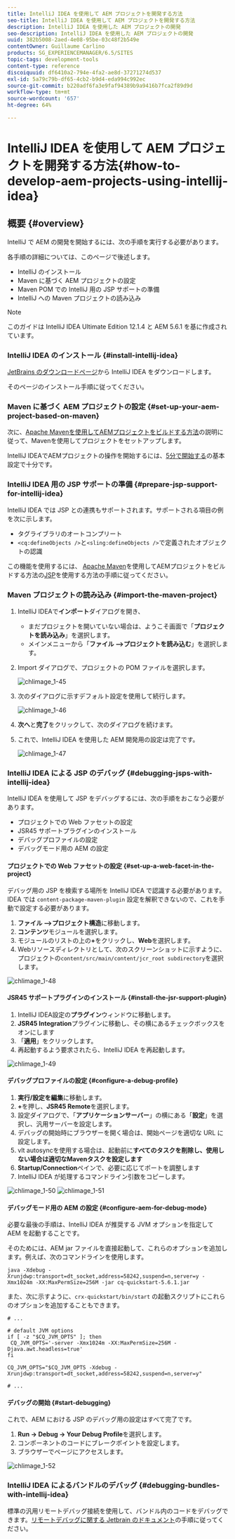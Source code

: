 ```yaml
---
title: IntelliJ IDEA を使用して AEM プロジェクトを開発する方法
seo-title: IntelliJ IDEA を使用して AEM プロジェクトを開発する方法
description: IntelliJ IDEA を使用した AEM プロジェクトの開発
seo-description: IntelliJ IDEA を使用した AEM プロジェクトの開発
uuid: 382b5008-2aed-4e08-95be-03c48f2b549e
contentOwner: Guillaume Carlino
products: SG_EXPERIENCEMANAGER/6.5/SITES
topic-tags: development-tools
content-type: reference
discoiquuid: df6410a2-794e-4fa2-ae8d-37271274d537
exl-id: 5a79c79b-df65-4cb2-b9d4-eda994c992ec
source-git-commit: b220adf6fa3e9faf94389b9a9416b7fca2f89d9d
workflow-type: tm+mt
source-wordcount: '657'
ht-degree: 64%

---
```


# IntelliJ IDEA を使用して AEM プロジェクトを開発する方法{#how-to-develop-aem-projects-using-intellij-idea}

## 概要 {#overview}

IntelliJ で AEM の開発を開始するには、次の手順を実行する必要があります。

各手順の詳細については、このページで後述します。

* IntelliJ のインストール
* Maven に基づく AEM プロジェクトの設定
* Maven POM での IntelliJ 用の JSP サポートの準備
* IntelliJ への Maven プロジェクトの読み込み

>[!NOTE]
>
>このガイドは IntelliJ IDEA Ultimate Edition 12.1.4 と AEM 5.6.1 を基に作成されています。

### IntelliJ IDEA のインストール  {#install-intellij-idea}

[JetBrains のダウンロードページ](https://www.jetbrains.com/idea/download/index.html)から IntelliJ IDEA をダウンロードします。

そのページのインストール手順に従ってください。

### Maven に基づく AEM プロジェクトの設定  {#set-up-your-aem-project-based-on-maven}

次に、[Apache Mavenを使用してAEMプロジェクトをビルドする方法](/help/sites-developing/ht-projects-maven.md)の説明に従って、Mavenを使用してプロジェクトをセットアップします。

IntelliJ IDEAでAEMプロジェクトの操作を開始するには、[5分で開始する](https://maven.apache.org/guides/getting-started/maven-in-five-minutes.html)の基本設定で十分です。

### IntelliJ IDEA 用の JSP サポートの準備 {#prepare-jsp-support-for-intellij-idea}

IntelliJ IDEA では JSP との連携もサポートされます。サポートされる項目の例を次に示します。

* タグライブラリのオートコンプリート
* `<cq:defineObjects />`と`<sling:defineObjects />`で定義されたオブジェクトの認識

この機能を使用するには、 [Apache Maven](/help/sites-developing/ht-projects-maven.md)を使用してAEMプロジェクトをビルドする方法の[JSP](/help/sites-developing/ht-projects-maven.md#how-to-work-with-jsps)を使用する方法の手順に従ってください。

### Maven プロジェクトの読み込み {#import-the-maven-project}

1. IntelliJ IDEAで&#x200B;**インポート**&#x200B;ダイアログを開き、

   * まだプロジェクトを開いていない場合は、ようこそ画面で「**プロジェクトを読み込み**」を選択します。
   * メインメニューから「**ファイル —>プロジェクトを読み込む**」を選択します。

1. Import ダイアログで、プロジェクトの POM ファイルを選択します。

   ![chlimage_1-45](assets/chlimage_1-45a.png)

1. 次のダイアログに示すデフォルト設定を使用して続行します。

   ![chlimage_1-46](assets/chlimage_1-46a.png)

1. **次へ**&#x200B;と&#x200B;**完了**&#x200B;をクリックして、次のダイアログを続けます。
1. これで、IntelliJ IDEA を使用した AEM 開発用の設定は完了です。

   ![chlimage_1-47](assets/chlimage_1-47a.png)

### IntelliJ IDEA による JSP のデバッグ {#debugging-jsps-with-intellij-idea}

IntelliJ IDEA を使用して JSP をデバッグするには、次の手順をおこなう必要があります。

* プロジェクトでの Web ファセットの設定
* JSR45 サポートプラグインのインストール
* デバッグプロファイルの設定
* デバッグモード用の AEM の設定

#### プロジェクトでの Web ファセットの設定  {#set-up-a-web-facet-in-the-project}

デバッグ用の JSP を検索する場所を IntelliJ IDEA で認識する必要があります。IDEA では `content-package-maven-plugin` 設定を解釈できないので、これを手動で設定する必要があります。

1. **ファイル —>プロジェクト構造**&#x200B;に移動します。
1. **コンテンツ**&#x200B;モジュールを選択します。
1. モジュールのリストの上の&#x200B;**+**&#x200B;をクリックし、**Web**&#x200B;を選択します。
1. Webリソースディレクトリとして、次のスクリーンショットに示すように、プロジェクトの`content/src/main/content/jcr_root subdirectory`を選択します。

![chlimage_1-48](assets/chlimage_1-48a.png)

#### JSR45 サポートプラグインのインストール {#install-the-jsr-support-plugin}

1. IntelliJ IDEA設定の&#x200B;**プラグイン**&#x200B;ウィンドウに移動します。
1. **JSR45 Integration**&#x200B;プラグインに移動し、その横にあるチェックボックスをオンにします
1. 「**適用**」をクリックします。
1. 再起動するよう要求されたら、IntelliJ IDEA を再起動します。

![chlimage_1-49](assets/chlimage_1-49a.png)

#### デバッグプロファイルの設定 {#configure-a-debug-profile}

1. **実行/設定を編集**&#x200B;に移動します。
1. **+**&#x200B;を押し、**JSR45 Remote**&#x200B;を選択します。
1. 設定ダイアログで、「**アプリケーションサーバー**」の横にある「**設定**」を選択し、汎用サーバーを設定します。
1. デバッグの開始時にブラウザーを開く場合は、開始ページを適切な URL に設定します。
1. vlt autosyncを使用する場合は、起動前に&#x200B;**すべてのタスクを削除し、使用しない場合は適切なMavenタスクを設定します**
1. **Startup/Connection**&#x200B;ペインで、必要に応じてポートを調整します
1. IntelliJ IDEA が処理するコマンドライン引数をコピーします。

![chlimage_1-50](assets/chlimage_1-50a.png) ![chlimage_1-51](assets/chlimage_1-51a.png)

#### デバッグモード用の AEM の設定 {#configure-aem-for-debug-mode}

必要な最後の手順は、IntelliJ IDEA が推奨する JVM オプションを指定して AEM を起動することです。

そのためには、AEM jar ファイルを直接起動して、これらのオプションを追加します。例えば、次のコマンドラインを使用します。

`java -Xdebug -Xrunjdwp:transport=dt_socket,address=58242,suspend=n,server=y -Xmx1024m -XX:MaxPermSize=256M -jar cq-quickstart-5.6.1.jar`

また、次に示すように、`crx-quickstart/bin/start` の起動スクリプトにこれらのオプションを追加することもできます。

```shell
# ...

# default JVM options
if [ -z "$CQ_JVM_OPTS" ]; then
 CQ_JVM_OPTS='-server -Xmx1024m -XX:MaxPermSize=256M -Djava.awt.headless=true'
fi

CQ_JVM_OPTS="$CQ_JVM_OPTS -Xdebug -Xrunjdwp:transport=dt_socket,address=58242,suspend=n,server=y"

# ...
```

#### デバッグの開始 {#start-debugging}

これで、AEM における JSP のデバッグ用の設定はすべて完了です。

1. **Run -> Debug -> Your Debug Profile**&#x200B;を選択します。
1. コンポーネントのコードにブレークポイントを設定します。
1. ブラウザーでページにアクセスします。

![chlimage_1-52](assets/chlimage_1-52a.png)

### IntelliJ IDEA によるバンドルのデバッグ {#debugging-bundles-with-intellij-idea}

標準の汎用リモートデバッグ接続を使用して、バンドル内のコードをデバッグできます。[リモートデバッグに関する Jetbrain のドキュメント](https://www.jetbrains.com/idea/webhelp/run-debug-configuration-remote.html)の手順に従ってください。
